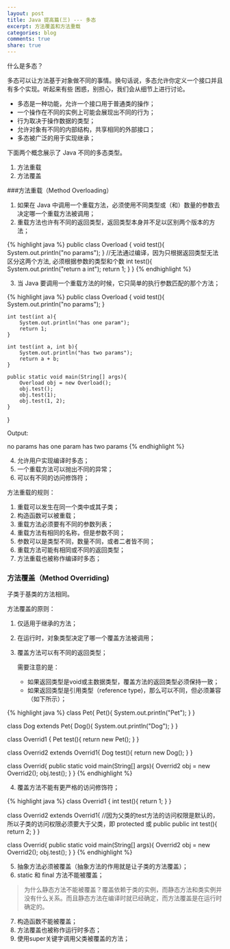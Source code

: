 ```yaml
---
layout: post
title: Java 提高篇(三) --- 多态
excerpt: 方法覆盖和方法重载
categories: blog
comments: true
share: true
---
```


什么是多态？

多态可以让方法基于对象做不同的事情。换句话说，多态允许你定义一个接口并且有多个实现。听起来有些
困惑，别担心，我们会从细节上进行讨论。

* 多态是一种功能，允许一个接口用于普通类的操作；
* 一个操作在不同的实例上可能会展现出不同的行为；
* 行为取决于操作数据的类型；
* 允许对象有不同的内部结构，共享相同的外部接口；
* 多态被广泛的用于实现继承；

下面两个概念展示了 Java 不同的多态类型。

1. 方法重载
2. 方法覆盖

###方法重载（Method Overloading）

1. 如果在 Java 中调用一个重载方法，必须使用不同类型或（和）数量的参数去决定哪一个重载方法被调用；
2. 重载方法也许有不同的返回类型，返回类型本身并不足以区别两个版本的方法；

{% highlight java %}
public class Overload {
	void test(){
		System.out.println("no params");
	}
  //无法通过编译，因为只根据返回类型无法区分这两个方法, 必须根据参数的类型和个数
	int test(){
		System.out.println("return a int");
		return 1;
	}
}
{% endhighlight %}

3. 当 Java 要调用一个重载方法的时候，它只简单的执行参数匹配的那个方法；

{% highlight java %}
public class Overload {
	void test(){
		System.out.println("no params");
	}

	int test(int a){
		System.out.println("has one param");
		return 1;
	}

	int test(int a, int b){
		System.out.println("has two params");
		return a + b;
	}

	public static void main(String[] args){
		Overload obj = new Overload();
		obj.test();
		obj.test(1);
		obj.test(1, 2);
	}
}

Output:

no params
has one param
has two params
{% endhighlight %}

4. 允许用户实现编译时多态；
5. 一个重载方法可以抛出不同的异常；
6. 可以有不同的访问修饰符；

方法重载的规则：

1. 重载可以发生在同一个类中或其子类；
2. 构造函数可以被重载；
3. 重载方法必须要有不同的参数列表；
4. 重载方法有相同的名称，但是参数不同；
5. 参数可以是类型不同，数量不同，或者二者皆不同；
6. 重载方法可能有相同或不同的返回类型；
7. 方法重载也被称作编译时多态；

### 方法覆盖（Method Overriding)

子类于基类的方法相同。

方法覆盖的原则：

1. 仅适用于继承的方法；
2. 在运行时，对象类型决定了哪一个覆盖方法被调用；
3. 覆盖方法可以有不同的返回类型；

   需要注意的是：
	 * 如果返回类型是void或主数据类型，覆盖方法的返回类型必须保持一致；
	 * 如果返回类型是引用类型（reference type)，那么可以不同，但必须兼容（如下所示）；

{% highlight java %}
class Pet{
	Pet(){
		System.out.println("Pet");
	}
}

class Dog extends Pet{
	Dog(){
		System.out.println("Dog");
	}
}

class Overrid1 {
  Pet test(){
	  return new Pet();
  }
}

class Overrid2 extends Overrid1{
	Dog test(){
		return new Dog();
	}
}

class Overrid{
	public static void main(String[] args){
		Overrid2 obj = new Overrid2();
		obj.test();
	}
}
{% endhighlight %}

4. 覆盖方法不能有更严格的访问修饰符；

{% highlight java %}
class Overrid1 {
  int test(){
	  return 1;
  }
}

class Overrid2 extends Overrid1{
  //因为父类的test方法的访问权限是默认的，所以子类的访问权限必须要大于父类，即 protected 或 public
	public int test(){
		return 2;
	}
}

class Overrid{
	public static void main(String[] args){
		Overrid2 obj = new Overrid2();
		obj.test();
	}
}
{% endhighlight %}

5. 抽象方法必须被覆盖（抽象方法的作用就是让子类的方法覆盖）；
6. static 和 final 方法不能被覆盖；

>为什么静态方法不能被覆盖？覆盖依赖于类的实例，而静态方法和类实例并没有什么关系。而且静态方法在编译时就已经确定，而方法覆盖是在运行时确定的。

7. 构造函数不能被覆盖；
8. 方法覆盖也被称作运行时多态；
9. 使用super关键字调用父类被覆盖的方法；




